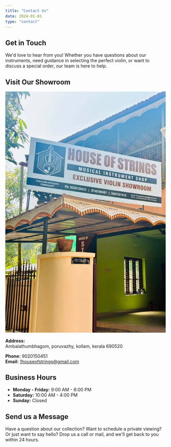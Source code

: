 ```yaml
---
title: "Contact Us"
date: 2024-01-01
type: "contact"
---
```


## Get in Touch

We'd love to hear from you! Whether you have questions about our instruments, need guidance in selecting the perfect violin, or want to discuss a special order, our team is here to help.

## Visit Our Showroom

![Our Showroom](/images/assets/shop.png)

**Address:**<br>
Ambalathumbhagom, poruvazhy, kollam, kerala 690520

**Phone:** 9020150451<br>
**Email:** 1houseofstrings@gmail.com


## Business Hours

- **Monday - Friday:** 9:00 AM - 6:00 PM
- **Saturday:** 10:00 AM - 4:00 PM
- **Sunday:** Closed 

## Send us a Message

Have a question about our collection? Want to schedule a private viewing? Or just want to say hello? Drop us a call or mail, and we'll get back to you within 24 hours.
